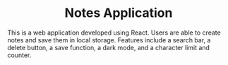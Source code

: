 <h1 align="center">Notes Application</h1>

<p>This is a web application developed using React. Users are able to create notes and save them in local storage. Features include a search bar, a delete button, a save function, a dark mode, and a character limit and counter.</p>
